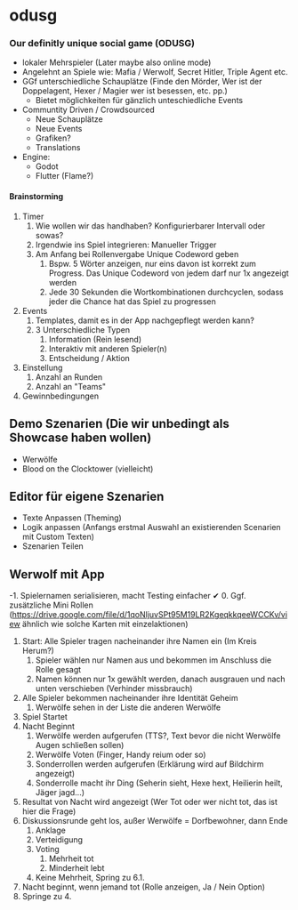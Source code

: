# odusg

### Our definitly unique social game (ODUSG)
- lokaler Mehrspieler (Later maybe also online mode)
- Angelehnt an Spiele wie: Mafia / Werwolf, Secret Hitler, Triple Agent etc.
- GGf unterschiedliche Schauplätze (Finde den Mörder, Wer ist der Doppelagent, Hexer / Magier wer ist besessen, etc. pp.)
  - Bietet möglichkeiten für gänzlich unteschiedliche Events
- Communtity Driven / Crowdsourced
  - Neue Schauplätze
  - Neue Events
  - Grafiken?
  - Translations
- Engine: 
  - Godot
  - Flutter (Flame?)

#### Brainstorming
1. Timer
   1. Wie wollen wir das handhaben? Konfigurierbarer Intervall oder sowas?
   2. Irgendwie ins Spiel integrieren: Manueller Trigger
   3. Am Anfang bei Rollenvergabe Unique Codeword geben 
      1. Bspw. 5 Wörter anzeigen, nur eins davon ist korrekt zum Progress. Das Unique Codeword von jedem darf nur 1x angezeigt werden
      2. Jede 30 Sekunden die Wortkombinationen durchcyclen, sodass jeder die Chance hat das Spiel zu progressen
2. Events
   1. Templates, damit es in der App nachgepflegt werden kann?
   2. 3 Unterschiedliche Typen
      1. Information (Rein lesend)
      2. Interaktiv mit anderen Spieler(n)
      3. Entscheidung / Aktion
3. Einstellung
   1. Anzahl an Runden
   2. Anzahl an "Teams"
4. Gewinnbedingungen

## Demo Szenarien (Die wir unbedingt als Showcase haben wollen)
* Werwölfe
* Blood on the Clocktower (vielleicht)

## Editor für eigene Szenarien
* Texte Anpassen (Theming)
* Logik anpassen (Anfangs erstmal Auswahl an existierenden Scenarien mit Custom Texten)
* Szenarien Teilen

## Werwolf mit App

-1. Spielernamen serialisieren, macht Testing einfacher ✔
0. Ggf. zusätzliche Mini Rollen (https://drive.google.com/file/d/1qoNljuvSPt95M19LR2KgeqkkqeeWCCKv/view ähnlich wie solche Karten mit einzelaktionen)
1. Start: Alle Spieler tragen nacheinander ihre Namen ein (Im Kreis Herum?)
   1. Spieler wählen nur Namen aus und bekommen im Anschluss die Rolle gesagt
   2. Namen können nur 1x gewählt werden, danach ausgrauen und nach unten verschieben (Verhinder missbrauch)
2. Alle Spieler bekommen nacheinander ihre Identität Geheim
   1. Werwölfe sehen in der Liste die anderen Werwölfe
3. Spiel Startet
4. Nacht Beginnt
   1. Werwölfe werden aufgerufen (TTS?, Text bevor die nicht Werwölfe Augen schließen sollen)
   2. Werwölfe Voten (Finger, Handy reium oder so)
   3. Sonderrollen werden aufgerufen (Erklärung wird auf Bildchirm angezeigt)
   4. Sonderrolle macht ihr Ding (Seherin sieht, Hexe hext, Heilierin heilt, Jäger jagd...)
5. Resultat von Nacht wird angezeigt (Wer Tot oder wer nicht tot, das ist hier die Frage)
6. Diskussionsrunde geht los, außer Werwölfe = Dorfbewohner, dann Ende
   1. Anklage
   2. Verteidigung
   3. Voting
      1. Mehrheit tot
      2. Minderheit lebt
   4. Keine Mehrheit, Spring zu 6.1.
7. Nacht beginnt, wenn jemand tot (Rolle anzeigen, Ja / Nein Option)
8. Springe zu 4.
